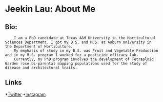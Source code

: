 # Jeekin Lau: About Me 
	
	

## Bio:
		I am a PhD candidate at Texas A&M University in the Horticultural Sciences Department. I got my B.S. and M.S. at Auburn University in the Department of Horticulture. 
		My emphasis of study in my B.S. was Fruit and Vegetable Production and in my M.S. program I worked for a pesticide efficacy lab. 
		Currently, my PhD program involves the development of Tetraploid Garden rose bi-parental mapping populations used for the study of disease and architectural traits. 
		
## Links
*[Twitter](https://twitter.com/jeekinlau)
*[Instagram](https://www.instagram.com/jeekinlau/)
	
	







